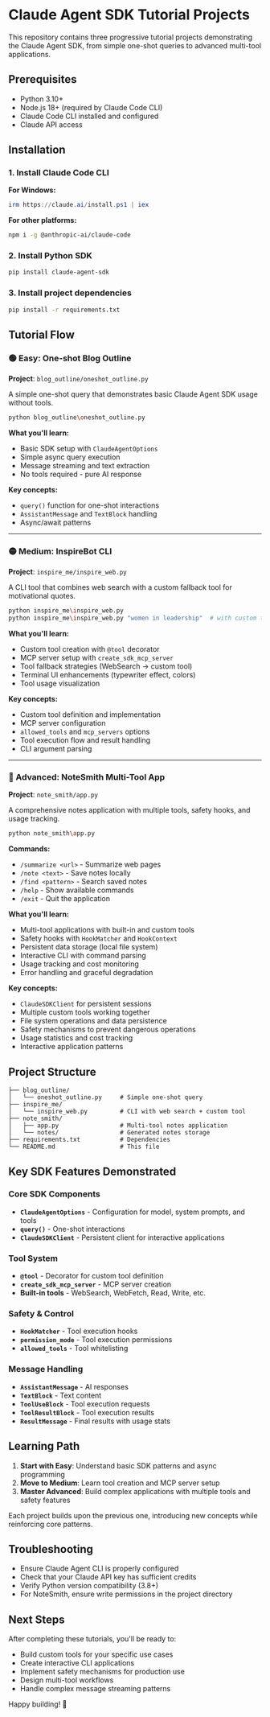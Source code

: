 # Claude Agent SDK Tutorial Projects

This repository contains three progressive tutorial projects demonstrating the Claude Agent SDK, from simple one-shot queries to advanced multi-tool applications.

## Prerequisites

- Python 3.10+
- Node.js 18+ (required by Claude Code CLI)
- Claude Code CLI installed and configured
- Claude API access

## Installation

### 1. Install Claude Code CLI

**For Windows:**
```powershell
irm https://claude.ai/install.ps1 | iex
```

**For other platforms:**
```bash
npm i -g @anthropic-ai/claude-code
```

### 2. Install Python SDK

```bash
pip install claude-agent-sdk
```

### 3. Install project dependencies

```bash
pip install -r requirements.txt
```

## Tutorial Flow

### 🟢 Easy: One-shot Blog Outline

**Project**: `blog_outline/oneshot_outline.py`

A simple one-shot query that demonstrates basic Claude Agent SDK usage without tools.

```bash
python blog_outline\oneshot_outline.py
```

**What you'll learn:**
- Basic SDK setup with `ClaudeAgentOptions`
- Simple async query execution
- Message streaming and text extraction
- No tools required - pure AI response

**Key concepts:**
- `query()` function for one-shot interactions
- `AssistantMessage` and `TextBlock` handling
- Async/await patterns

---

### 🟡 Medium: InspireBot CLI

**Project**: `inspire_me/inspire_web.py`

A CLI tool that combines web search with a custom fallback tool for motivational quotes.

```bash
python inspire_me\inspire_web.py
python inspire_me\inspire_web.py "women in leadership"  # with custom topic
```

**What you'll learn:**
- Custom tool creation with `@tool` decorator
- MCP server setup with `create_sdk_mcp_server`
- Tool fallback strategies (WebSearch → custom tool)
- Terminal UI enhancements (typewriter effect, colors)
- Tool usage visualization

**Key concepts:**
- Custom tool definition and implementation
- MCP server configuration
- `allowed_tools` and `mcp_servers` options
- Tool execution flow and result handling
- CLI argument parsing

---

### 🔴 Advanced: NoteSmith Multi-Tool App

**Project**: `note_smith/app.py`

A comprehensive notes application with multiple tools, safety hooks, and usage tracking.

```bash
python note_smith\app.py
```

**Commands:**
- `/summarize <url>` - Summarize web pages
- `/note <text>` - Save notes locally
- `/find <pattern>` - Search saved notes
- `/help` - Show available commands
- `/exit` - Quit the application

**What you'll learn:**
- Multi-tool applications with built-in and custom tools
- Safety hooks with `HookMatcher` and `HookContext`
- Persistent data storage (local file system)
- Interactive CLI with command parsing
- Usage tracking and cost monitoring
- Error handling and graceful degradation

**Key concepts:**
- `ClaudeSDKClient` for persistent sessions
- Multiple custom tools working together
- File system operations and data persistence
- Safety mechanisms to prevent dangerous operations
- Usage statistics and cost tracking
- Interactive application patterns

## Project Structure

```
├── blog_outline/
│   └── oneshot_outline.py     # Simple one-shot query
├── inspire_me/
│   └── inspire_web.py         # CLI with web search + custom tool
├── note_smith/
│   ├── app.py                 # Multi-tool notes application
│   └── notes/                 # Generated notes storage
├── requirements.txt           # Dependencies
└── README.md                  # This file
```

## Key SDK Features Demonstrated

### Core SDK Components
- **`ClaudeAgentOptions`** - Configuration for model, system prompts, and tools
- **`query()`** - One-shot interactions
- **`ClaudeSDKClient`** - Persistent client for interactive applications

### Tool System
- **`@tool`** - Decorator for custom tool definition
- **`create_sdk_mcp_server`** - MCP server creation
- **Built-in tools** - WebSearch, WebFetch, Read, Write, etc.

### Safety & Control
- **`HookMatcher`** - Tool execution hooks
- **`permission_mode`** - Tool execution permissions
- **`allowed_tools`** - Tool whitelisting

### Message Handling
- **`AssistantMessage`** - AI responses
- **`TextBlock`** - Text content
- **`ToolUseBlock`** - Tool execution requests
- **`ToolResultBlock`** - Tool execution results
- **`ResultMessage`** - Final results with usage stats

## Learning Path

1. **Start with Easy**: Understand basic SDK patterns and async programming
2. **Move to Medium**: Learn tool creation and MCP server setup
3. **Master Advanced**: Build complex applications with multiple tools and safety features

Each project builds upon the previous one, introducing new concepts while reinforcing core patterns.

## Troubleshooting

- Ensure Claude Agent CLI is properly configured
- Check that your Claude API key has sufficient credits
- Verify Python version compatibility (3.8+)
- For NoteSmith, ensure write permissions in the project directory

## Next Steps

After completing these tutorials, you'll be ready to:
- Build custom tools for your specific use cases
- Create interactive CLI applications
- Implement safety mechanisms for production use
- Design multi-tool workflows
- Handle complex message streaming patterns

Happy building! 🚀
